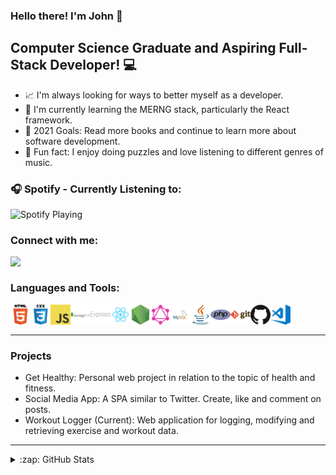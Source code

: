 ### Hello there! I'm John :wave:

## Computer Science Graduate and Aspiring Full-Stack Developer! :computer:

- :chart_with_upwards_trend: I'm always looking for ways to better myself as a developer.
- :pencil: I'm currently learning the MERNG stack, particularly the React framework.
- :closed_book: 2021 Goals: Read more books and continue to learn more about software development.
- :musical_score: Fun fact: I enjoy doing puzzles and love listening to different genres of music.

### :headphones: Spotify - Currently Listening to:

<img src="https://novatorem.johnli-98.vercel.app/api/spotify" alt="Spotify Playing" />

### Connect with me:

[<img src="https://img.shields.io/badge/LinkedIn-0077B5?style=for-the-badge&logo=linkedin&logoColor=white" align="left" />][linkedin]

<br />

### Languages and Tools:

[<img align="left" alt="HTML5" height="32px" width="32px" src="https://raw.githubusercontent.com/github/explore/80688e429a7d4ef2fca1e82350fe8e3517d3494d/topics/html/html.png" />][html5]
[<img align="left" alt="CSS3" height="32px" width="32px" src="https://raw.githubusercontent.com/github/explore/80688e429a7d4ef2fca1e82350fe8e3517d3494d/topics/css/css.png" />][css3]
[<img align="left" alt="JavaScript" height="32px" width="32px" src="https://raw.githubusercontent.com/github/explore/80688e429a7d4ef2fca1e82350fe8e3517d3494d/topics/javascript/javascript.png" />][javascript]
[<img align="left" alt="MongoDB" height="32px" width="32px" src="https://raw.githubusercontent.com/github/explore/80688e429a7d4ef2fca1e82350fe8e3517d3494d/topics/mongodb/mongodb.png" />][mongodb]
[<img align="left" alt="Express" height="32px" width="32px" src="https://raw.githubusercontent.com/github/explore/80688e429a7d4ef2fca1e82350fe8e3517d3494d/topics/express/express.png" />][express]
[<img align="left" alt="React" height="32px" width="32px" src="https://raw.githubusercontent.com/github/explore/80688e429a7d4ef2fca1e82350fe8e3517d3494d/topics/react/react.png" />][react]
[<img align="left" alt="Node" height="32px" width="32px" src="https://raw.githubusercontent.com/github/explore/80688e429a7d4ef2fca1e82350fe8e3517d3494d/topics/nodejs/nodejs.png" />][node]
[<img align="left" alt="GraphQL" height="32px" width="32px" src="https://raw.githubusercontent.com/github/explore/5c058a388828bb5fde0bcafd4bc867b5bb3f26f3/topics/graphql/graphql.png" />][graphql]
[<img align="left" alt="GitHub" height="32px" width="32px" src="https://raw.githubusercontent.com/github/explore/80688e429a7d4ef2fca1e82350fe8e3517d3494d/topics/mysql/mysql.png" />][mysql]
[<img align="left" alt="Java" height="32px" width="32px" src="https://raw.githubusercontent.com/github/explore/80688e429a7d4ef2fca1e82350fe8e3517d3494d/topics/java/java.png" />][java]
[<img align="left" alt="GitHub" height="32px" width="32px" src="https://raw.githubusercontent.com/github/explore/ccc16358ac4530c6a69b1b80c7223cd2744dea83/topics/php/php.png" />][php]
[<img align="left" alt="Git" height="32px" width="32px" src="https://raw.githubusercontent.com/github/explore/80688e429a7d4ef2fca1e82350fe8e3517d3494d/topics/git/git.png" />][git]
[<img align="left" alt="GitHub" height="32px" width="32px" src="https://raw.githubusercontent.com/github/explore/78df643247d429f6cc873026c0622819ad797942/topics/github/github.png" />][github]
[<img align="left" alt="VS Code" height="32px" width="32px" src="https://raw.githubusercontent.com/github/explore/80688e429a7d4ef2fca1e82350fe8e3517d3494d/topics/visual-studio-code/visual-studio-code.png" />][vscode]

<br />
<br />

---

### Projects

- Get Healthy: Personal web project in relation to the topic of health and fitness.
- Social Media App: A SPA similar to Twitter. Create, like and comment on posts.
- Workout Logger (Current): Web application for logging, modifying and retrieving exercise and workout data.

---

<details>
    <summary>:zap: GitHub Stats</summary>
    <img align="left" alt="GitHub Stats" src="https://github-readme-stats.johnli-98.vercel.app/api?username=JohnLi-98&show_icons=true&hide_border=true" />
</details>

[linkedin]: https://www.linkedin.com/in/john-li-8529aa195
[html5]: https://developer.mozilla.org/en-US/docs/Web/Guide/HTML/HTML5
[css3]: https://developer.mozilla.org/en-US/docs/Web/CSS
[javascript]: https://developer.mozilla.org/en-US/docs/Web/JavaScript
[mongodb]: https://docs.mongodb.com/
[express]: https://expressjs.com/
[react]: https://reactjs.org/docs/getting-started.html
[node]: https://nodejs.org/en/docs/
[graphql]: https://graphql.org/learn/
[mysql]: https://dev.mysql.com/doc/
[java]: https://docs.oracle.com/en/java/
[php]: https://www.php.net/docs.php
[git]: https://git-scm.com/doc
[github]: https://docs.github.com/en
[vscode]: https://code.visualstudio.com/docs
